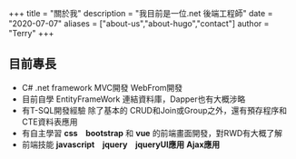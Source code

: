 +++
title = "關於我"
description = "我目前是一位.net 後端工程師"
date = "2020-07-07"
aliases = ["about-us","about-hugo","contact"]
author = "Terry"
+++

## 目前專長
* C# .net framework MVC開發 WebFrom開發
* 目前自學 EntityFrameWork 連結資料庫，Dapper也有大概涉略
* 有T-SQL開發經驗 除了基本的 CRUD和Join或Group之外，還有預存程序和CTE資料表應用
* 有自主學習 **css**　**bootstrap** 和 **vue** 的前端畫面開發，對RWD有大概了解
* 前端技能 **javascript**　**jquery**　**jqueryUI應用** **Ajax應用**





